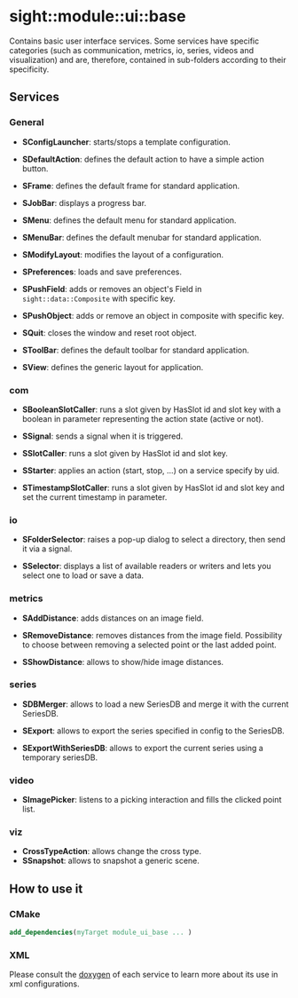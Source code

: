 # sight::module::ui::base

Contains basic user interface services.
Some services have specific categories (such as communication, metrics, io, series, videos and visualization) 
and are, therefore, contained in sub-folders according to their specificity. 

## Services
### General
* **SConfigLauncher**: starts/stops a template configuration.

* **SDefaultAction**: defines the default action to have a simple action button.

* **SFrame**: defines the default frame for standard application.

* **SJobBar**: displays a progress bar.

* **SMenu**: defines the default menu for standard application.

* **SMenuBar**: defines the default menubar for standard application.

* **SModifyLayout**: modifies the layout of a configuration.

* **SPreferences**: loads and save preferences.

* **SPushField**: adds or removes an object's Field in `sight::data::Composite` with specific key.

* **SPushObject**: adds or remove an object in composite with specific key.

* **SQuit**: closes the window and reset root object.

* **SToolBar**: defines the default toolbar for standard application.

* **SView**: defines the generic layout for application.

### com
* **SBooleanSlotCaller**: runs a slot given by HasSlot id and slot key with a boolean in parameter representing the action state (active or not).
  
* **SSignal**: sends a signal when it is triggered.
  
* **SSlotCaller**: runs a slot given by HasSlot id and slot key.
  
* **SStarter**: applies an action (start, stop, ...) on a service specify by uid.
  
* **STimestampSlotCaller**: runs a slot given by HasSlot id and slot key and set the current timestamp in parameter.
  
### io
* **SFolderSelector**: raises a pop-up dialog to select a directory, then send it via a signal.
  
* **SSelector**: displays a list of available readers or writers and lets you select one to load or save a data.
  
### metrics
* **SAddDistance**: adds distances on an image field.
  
* **SRemoveDistance**: removes distances from the image field. 
  Possibility to choose between removing a selected point or the last added point.

* **SShowDistance**: allows to show/hide image distances.
  
### series
* **SDBMerger**: allows to load a new SeriesDB and merge it with the current SeriesDB.
  
* **SExport**: allows to export the series specified in config to the SeriesDB.
  
* **SExportWithSeriesDB**: allows to export the current series using a temporary seriesDB.
  
### video
* **SImagePicker**: listens to a picking interaction and fills the clicked point list.
  
### viz
* **CrossTypeAction**: allows change the cross type.
* **SSnapshot**: allows to snapshot a generic scene.
  
## How to use it

### CMake

```cmake
add_dependencies(myTarget module_ui_base ... )
```

### XML

Please consult the [doxygen](https://sight.pages.ircad.fr/sight) of each service to learn more about its use in xml configurations.